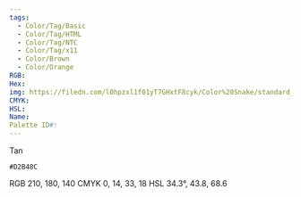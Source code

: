 ```yaml
---
tags:
  - Color/Tag/Basic
  - Color/Tag/HTML
  - Color/Tag/NTC
  - Color/Tag/x11
  - Color/Brown
  - Color/Orange
RGB: 
Hex: 
img: https://filedn.com/l0hpzxl1f01yT7GHxtF8cyk/Color%20Snake/standard_csv_to_svg/D2B48C.svg
CMYK: 
HSL: 
Name: 
Palette ID#:
---
```

Tan
```palette
#D2B48C
```
RGB 210, 180, 140
CMYK	0, 14, 33, 18
HSL	34.3°, 43.8, 68.6
